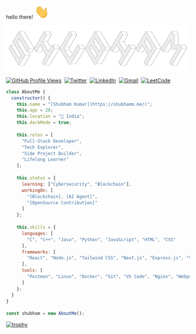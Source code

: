 <p>hello there! <img src="https://raw.githubusercontent.com/ABSphreak/ABSphreak/master/gifs/Hi.gif" width="40px"></p>

<img src="assets/image.png">

<p align="left" style="display: flex; flex-wrap: wrap; gap: 8px; align-items: center;">

  <a href="https://github.com/shubham-kumr" target="_blank">
    <img src="https://komarev.com/ghpvc/?username=shubham-kumr&label=Views&color=5865F2&style=for-the-badge" alt="GitHub Profile Views"/>
  </a>

  <a href="https://twitter.com/shubhamkumr_" target="_blank">
    <img src="https://img.shields.io/badge/Twitter-%40shubhamkumr__-1DA1F2?logo=twitter&logoColor=white&style=for-the-badge" alt="Twitter" />
  </a>

  <a href="https://www.linkedin.com/in/shubham-kumr/" target="_blank">
    <img src="https://img.shields.io/badge/LinkedIn-Connect-blue?logo=linkedin&logoColor=white&style=for-the-badge" alt="LinkedIn" />
  </a>

  <a href="mailto:forshubhamkumar@gmail.com">
    <img src="https://img.shields.io/badge/Gmail-Mail%20Me-D14836?logo=gmail&logoColor=white&style=for-the-badge" alt="Gmail" />
  </a>

  <a href="https://leetcode.com/shubham-kumr/" target="_blank">
    <img src="https://img.shields.io/badge/LeetCode-Profile-FFA116?logo=leetcode&logoColor=white&style=for-the-badge" alt="LeetCode" />
  </a>

</p>


```Javascript
class AboutMe {
  constructor() {
    this.name = "[Shubham Kumar](https://shubhamm.me/)";
    this.age = 20;
    this.location = "📍 India";
    this.darkMode = true;
    
    this.roles = [
      "Full-Stack Developer",
      "Tech Explorer",
      "Side Project Builder",
      "Lifelong Learner"
    ];

    this.status = {
      learning: ["Cybersecurity", "Blockchain"],
      workingOn: [
        "[Blockchain], [AI Agent]",
        "[OpenSource Contribution]"
      ]
    };

    this.skills = {
      languages: [
        "C", "C++", "Java", "Python", "JavaScript", "HTML", "CSS"
      ],
      frameworks: [
        "React", "Node.js", "Tailwind CSS", "Next.js", "Express.js", "Vue.js"
      ],
      tools: [
        "Postman", "Linux", "Docker", "Git", "VS Code", "Nginx", "Webpack", "Firebase"
      ]
    };
  }
}

const shubham = new AboutMe();

```

[![trophy](https://github-profile-trophy.vercel.app/?username=shubham-kumr&theme=onedark)](https://github.com/ryo-ma/github-profile-trophy)

